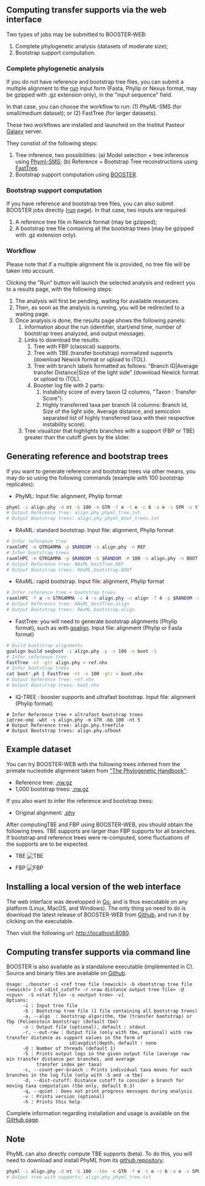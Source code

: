 ## Computing transfer supports via the web interface

Two types of jobs may be submitted to BOOSTER-WEB:

1. Complete phylogenetic analysis (datasets of moderate size);
2. Bootstrap support computation.

### Complete phylogenetic analysis

If you do not have reference and bootstrap tree files, you can submit a multiple alignment to the [run](/new) input form (Fasta, Phylip or Nexus format, may be gzipped with .gz extension only), in the "input sequence" field. 

In that case, you can choose the workflow to run: (1) PhyML-SMS (for small/medium dataset); or (2) FastTree (for larger datasets).

These two workflows are installed and launched on the Institut Pasteur [Galaxy](https://galaxy.pasteur.fr/) server.

They constist of the following steps:

1. Tree inference, two possibilities: (a) Model selection + tree inference using [Phyml-SMS](http://www.atgc-montpellier.fr/phyml-sms/); (b) Reference + Bootstrap Tree reconstructions using [FastTree](http://www.microbesonline.org/fasttree/).
2. Bootstrap support computation using [BOOSTER](https://github.com/evolbioinfo/booster/).

### Bootstrap support computation

If you have reference and bootstrap tree files, you can also submit BOOSTER jobs directly ([run](/new) page). In that case, two inputs are required:

1. A reference tree file in Newick format (may be gzipped);
2. A bootstrap tree file containing all the bootstrap trees (may be gzipped with .gz extension only).

### Workflow

Please note that if a multiple alignment file is provided, no tree file will be taken into account.

Clicking the "Run" button will launch the selected analysis and redirect you to a results page, with the following steps:

1. The analysis will first be pending, waiting for available resources.
2. Then, as soon as the analysis is running, you will be redirected to a waiting page.
3. Once analysis is done, the results page shows the following panels:
    1. Information about the run (identifier, start/end time, number of bootstrap trees analyzed, and output message).
    2. Links to download the results:
	   1. Tree with FBP (classical) supports.
	   2. Tree with TBE (transfer bootstrap) normalized supports (download Newick format or upload to iTOL).
	   3. Tree with branch labels formatted as follows: "Branch ID|Average transfer Distance|Size of the light side" (download Newick format or upload to iTOL).
	   4. Booster log file with 2 parts:
		  1. Instability score of every taxon (2 columns, "Taxon : Transfer Score").
		  2. Highly transferred taxa per branch (4 columns: Branch Id, Size of the light side, Average distance, and semicolon separated list of highly transferred taxa with their respective instability score).
    3. Tree visualizer that highlights branches with a support (FBP or TBE) greater than the cutoff given by the slider.

## Generating reference and bootstrap trees

If you want to generate reference and bootstrap trees via other means, you may do so using the following commands (example with 100 bootstrap replicates):

* PhyML: Input file: alignment, Phylip format
```bash
phyml -i align.phy -d nt -b 100 -m GTR -f e -t e -c 6 -a e -s SPR -o tlr 
# Output Reference tree: align.phy_phyml_tree.txt
# Output Bootstrap trees: align.phy_phyml_boot_trees.txt
```

* RAxML: standard bootstrap. Input file: alignment, Phylip format
```bash
# Infer reference tree
raxmlHPC -m GTRGAMMA -p $RANDOM -s align.phy -n REF
# Infer bootstrap trees
raxmlHPC -m GTRGAMMA -p $RANDOM -b $RANDOM -# 100 -s align.phy -n BOOT
# Output Reference tree: RAxML_bestTree.REF
# Output Bootstrap trees: RAxML_bootstrap.BOOT
```

* RAxML: rapid bootstrap. Input file: alignment, Phylip format
```bash
# Infer reference tree + bootstrap trees
raxmlHPC -f a -m GTRGAMMA -c 4 -s align.phy -n align -T 4 -p $RANDOM -x $RANDOM -# 100
# Output Reference tree: RAxML_bestTree.align
# Output Bootstrap trees: RAxML_bootstrap.align
```

* FastTree: you will need to generate bootstrap alignments (Phylip format), such as with [goalign](https://github.com/fredericlemoine/goalign). Input file: alignment (Phylip or Fasta format)
```bash
# Build bootstrap alignments
goalign build seqboot -i align.phy -p -n 100 -o boot -S
# Infer reference tree
FastTree -nt -gtr align.phy > ref.nhx
# Infer bootstrap trees
cat boot*.ph | FastTree -nt -n 100 -gtr > boot.nhx
# Output Reference tree: ref.nhx
# Output Bootstrap trees: boot.nhx
```

* IQ-TREE : booster supports and ultrafast bootstrap. Input file: alignment (Phylip format)
```
# Infer Reference tree + ultrafast bootstrap trees
iqtree-omp -wbt -s align.phy -m GTR -bb 100 -nt 5
# Output Reference tree: align.phy.treefile
# Output Bootstrap trees: align.phy.ufboot
```

## Example dataset

You can try BOOSTER-WEB with the following trees inferred from the primate nucleotide alignment taken from ["The Phylogenetic Handbook"](http://www.cambridge.org/catalogue/catalogue.asp?isbn=9780521877107):

* Reference tree: [.nw.gz](/static/files/primates/ref.nw.gz)
* 1,000 bootstrap trees: [.nw.gz](/static/files/primates/boot.nw.gz)

If you also want to infer the reference and bootstrap trees:

* Original alignment: [.phy](/static/files/primates/DNA_primates.phy)

After computingTBE and FBP using BOOSTER-WEB, you should obtain the following trees. TBE supports are larger than FBP supports for all branches. If bootstrap and reference trees were re-computed, some fluctuations of the supports are to be expected.

* TBE
![TBE](/static/files/primates/TBE.png)

* FBP
![FBP](/static/files/primates/FBP.png)


## Installing a local version of the web interface

The web interface was developped in [Go](https://golang.org/), and is thus executable on any platform (Linux, MacOS, and Windows).
The only thing yo need to do is download the latest release of BOOSTER-WEB from [Github](https://github.com/fredericlemoine/booster-web/releases), and run it by clicking on the executable.

Then visit the following url: [http://localhost:8080](http://localhost:8080).

## <a name="commandline"></a>Computing transfer supports via command line
BOOSTER is also available as a standalone executable (implemented in C). Source and binariy files are available on [Github](https://github.com/evolbioinfo/booster).

```
Usage: ./booster -i <ref tree file (newick)> -b <bootstrap tree file (newick)> [-d <dist_cutoff> -r <raw distance output tree file> -@ <cpus>  -S <stat file> -o <output tree> -v]
Options:
      -i : Input tree file
      -b : Bootstrap tree file (1 file containing all bootstrap trees)
      -a, --algo  : bootstrap algorithm, tbe (transfer bootstrap) or fbp (Felsenstein bootstrap) (default tbe)
      -o : Output file (optional), default : stdout
      -r, --out-raw : Output file (only with tbe, optional) with raw transfer distance as support values in the form of
                       id|avgdist|depth, default : none
      -@ : Number of threads (default 1)
      -S : Prints output logs in the given output file (average raw min transfer distance per branches, and average
      	   transfer index per taxa)
      -c, --count-per-branch : Prints individual taxa moves for each branches in the log file (only with -S and -a tbe)
      -d, --dist-cutoff: Distance cutoff to consider a branch for moving taxa computation (tbe only, default 0.3)
      -q, --quiet : Does not print progress messages during analysis
      -v : Prints version (optional)
      -h : Prints this help
```

Complete information regarding installation and usage is available on the [GitHub page](https://github.com/evolbioinfo/booster).

## <a name="note"></a>Note
PhyML can also directly compute TBE supports (beta). To do this, you will need to download and install PhyML from its [github repository](https://github.com/stephaneguindon/phyml/):

```bash
phyml -i align.phy -d nt -b 100 --tbe -m GTR -f e -t e -c 6 -a e -s SPR -o tlr 
# Output tree with supports: align.phy_phyml_tree.txt
```
